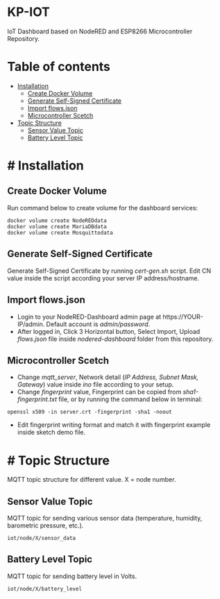 # KP-IOT
IoT Dashboard based on NodeRED and ESP8266 Microcontroller Repository.
# Table of contents
- [Installation](#install)
    - [Create Docker Volume](#volume)
    - [Generate Self-Signed Certificate](#cert)
    - [Import flows.json](#importFlows)
    - [Microcontroller Scetch](#scetch)
- [Topic Structure](#topic)
    - [Sensor Value Topic](#sensorValue)
    - [Battery Level Topic](#batteryLevel)

# # Installation <a name="install"></a>

## Create Docker Volume <a name="volume"></a>
Run command below to create volume for the dashboard services:
```
docker volume create NodeREDdata
docker volume create MariaDBdata
docker volume create Mosquittodata
```
## Generate Self-Signed Certificate <a name="cert"></a>
Generate Self-Signed Certificate by running _cert-gen.sh_ script. Edit CN value inside the script according your server IP address/hostname.

## Import flows.json  <a name="importFlows"></a>
- Login to your NodeRED-Dashboard admin page at https://YOUR-IP/admin. Default account is _admin/password_.
- After logged in, Click 3 Horizontal button, Select Import, Upload _flows.json_ file inside _nodered-dashboard_ folder from this repository.

## Microcontroller Scetch <a name="scetch"></a>
- Change _mqtt_server_, Network detail (_IP Address, Subnet Mask, Gateway_) value inside _ino_ file according to your setup.
- Change _fingerprint_ value, Fingerprint can be copied from _sha1-fingerprint.txt_ file, or by running the command below in terminal:
```
openssl x509 -in server.crt -fingerprint -sha1 -noout
```
- Edit fingerprint writing format and match it with fingerprint example inside sketch demo file.


# # Topic Structure <a name="topic"></a>
MQTT topic structure for different value.
X = node number.

## Sensor Value Topic  <a name="sensorValue"></a>
MQTT topic for sending various sensor data (temperature, humidity, barometric pressure, etc.).
```
iot/node/X/sensor_data
```
## Battery Level Topic  <a name="batteryLevel"></a>
MQTT topic for sending battery level in Volts.
```
iot/node/X/battery_level
```
